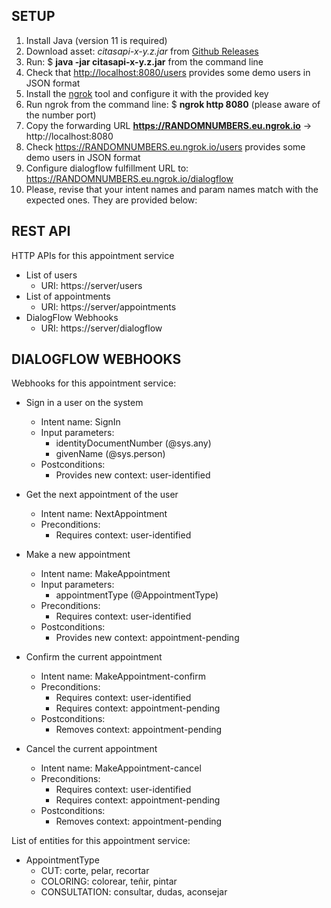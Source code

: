 ## SETUP

1. Install Java (version 11 is required)
2. Download asset: *citasapi-x-y.z.jar* from [Github Releases](https://github.com/ruizrube/citasAPI/releases) 
3. Run: $ **java -jar citasapi-x-y.z.jar** from the command line
4. Check that [http://localhost:8080/users](http://localhost:8080/users) provides some demo users in JSON format
5. Install the [ngrok](http://ngrok.com)	tool and configure it with the provided key
6. Run ngrok from the command line: $ **ngrok http 8080** (please aware of the number port)
7. Copy the forwarding URL **https://RANDOMNUMBERS.eu.ngrok.io** -> http://localhost:8080 
8. Check https://RANDOMNUMBERS.eu.ngrok.io/users provides some demo users in JSON format
9. Configure dialogflow fulfillment URL to: https://RANDOMNUMBERS.eu.ngrok.io/dialogflow
10. Please, revise that your intent names and param names match with the expected ones. They are provided below:

## REST API

HTTP APIs for this appointment service 
* List of users
  * URI: https://server/users
* List of appointments
  * URI: https://server/appointments
* DialogFlow Webhooks
  * URI: https://server/dialogflow

## DIALOGFLOW WEBHOOKS

Webhooks for this appointment service:

* Sign in a user on the system 
   * Intent name: SignIn
   * Input parameters: 
     * identityDocumentNumber (@sys.any)
     * givenName (@sys.person)
   * Postconditions:
     * Provides new context: user-identified
  

* Get the next appointment of the user
  * Intent name: NextAppointment
  * Preconditions:
     * Requires context: user-identified


* Make a new appointment
  * Intent name: MakeAppointment
  * Input parameters: 
    * appointmentType (@AppointmentType)
  * Preconditions:
     * Requires context: user-identified
  * Postconditions:
     * Provides new context: appointment-pending
 

* Confirm the current appointment 
  * Intent name: MakeAppointment-confirm
  * Preconditions:
     * Requires context: user-identified
     * Requires context: appointment-pending
  * Postconditions:
    * Removes context: appointment-pending

* Cancel the current appointment 
  * Intent name: MakeAppointment-cancel 
  * Preconditions:
    * Requires context: user-identified
    * Requires context: appointment-pending
  * Postconditions:
    * Removes context: appointment-pending
  

List of entities for this appointment service:
* AppointmentType
  * CUT: corte, pelar, recortar
  * COLORING: colorear, teñir, pintar
  * CONSULTATION: consultar, dudas, aconsejar
